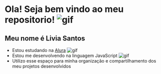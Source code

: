 # Ola! Seja bem vindo ao meu repositorio! ![gif](https://64.media.tumblr.com/808c25d605d3515bbe6c97934e4a6c09/291b57fc1bf1e0d5-d7/s75x75_c1/1303bc4eab479206b0f8874f4db29cb938e3bcbb.gifv)
## Meu nome é Livia Santos
- Estou estudando na [Alura](https://cursos.alura.com.br/dashboard) ![gif](https://64.media.tumblr.com/24c979d4d5d1c2416073a8fb04fe0847/1d6b1fce698460e7-84/s75x75_c1/95aeb5fe9ad7ebdf804993027b036a7f6182fac2.gifv)
- Estou me desenvolvendo na linguagem JavaScript ![gif](https://64.media.tumblr.com/1385b211020a35a413ba30b4b1de9609/222934341d24a379-43/s75x75_c1/ee926d45c826f4463969734498e0b3ea00526a84.gifv)
- Utilizo esse espaço para minha organização e compartilhamento dos meu projetos desenvolvidos
